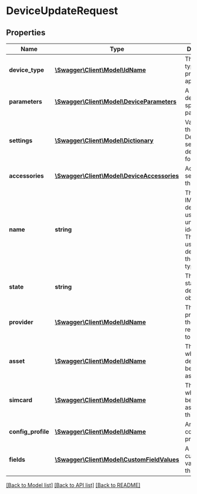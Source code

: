 # DeviceUpdateRequest

## Properties
Name | Type | Description | Notes
------------ | ------------- | ------------- | -------------
**device_type** | [**\Swagger\Client\Model\IdName**](IdName.md) | The device type that this profile applies to | [optional] 
**parameters** | [**\Swagger\Client\Model\DeviceParameters**](DeviceParameters.md) | A number of device specific parameters | [optional] 
**settings** | [**\Swagger\Client\Model\Dictionary**](Dictionary.md) | Values for the DeviceType&#39;s setting definition form | [optional] 
**accessories** | [**\Swagger\Client\Model\DeviceAccessories**](DeviceAccessories.md) | Accessory settings for this device | [optional] 
**name** | **string** | The serial or IMEI of the device that is used to uniquely identify it. The value used will depend on the device type. | [optional] 
**state** | **string** | The current state of the device object | [optional] 
**provider** | [**\Swagger\Client\Model\IdName**](IdName.md) | The device provider, if the device requires one to function. | [optional] 
**asset** | [**\Swagger\Client\Model\IdName**](IdName.md) | The asset to which this device has been assigned. | [optional] 
**simcard** | [**\Swagger\Client\Model\IdName**](IdName.md) | The sim card which has been assigned to this device. | [optional] 
**config_profile** | [**\Swagger\Client\Model\IdName**](IdName.md) | An optional configuration profile | [optional] 
**fields** | [**\Swagger\Client\Model\CustomFieldValues**](CustomFieldValues.md) | A number of custom field values for this device. | [optional] 

[[Back to Model list]](../README.md#documentation-for-models) [[Back to API list]](../README.md#documentation-for-api-endpoints) [[Back to README]](../README.md)


